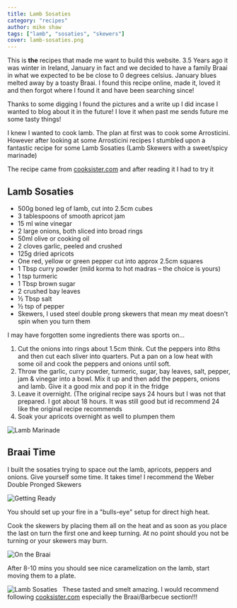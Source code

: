 ```yaml
---
title: Lamb Sosaties
category: "recipes"
author: mike shaw
tags: ["lamb", "sosaties", "skewers"]
cover: lamb-sosaties.png
---
```


This is **the** recipes that made me want to build this website. 3.5 Years ago it was winter in Ireland, January in fact and we decided to have a family Braai in what we expected to be be close to 0 degrees celsius. January blues melted away by a toasty Braai. I found this recipe online, made it, loved it and then forgot where I found it and have been searching since!

Thanks to some digging I found the pictures and a write up I did incase I wanted to blog about it in the future! I love it when past me sends future me some tasty things!

I knew I wanted to cook lamb. The plan at first was to cook some Arrosticini. However after looking at some Arrosticini recipes I stumbled upon a fantastic recipe for some Lamb Sosaties (Lamb Skewers with a sweet/spicy marinade)

The recipe came from [cooksister.com](http://www.cooksister.com/2010/09/lamb-sosaties-revisited.html) and after reading it I had to try it

## Lamb Sosaties

* 500g boned leg of lamb, cut into 2.5cm cubes
* 3 tablespoons of smooth apricot jam
* 15 ml wine vinegar
* 2 large onions, both sliced into broad rings
* 50ml olive or cooking oil
* 2 cloves garlic, peeled and crushed
* 125g dried apricots
* One red, yellow or green pepper cut into approx 2.5cm squares
* 1 Tbsp curry powder (mild korma to hot madras – the choice is yours)
* 1 tsp turmeric
* 1 Tbsp brown sugar
* 2 crushed bay leaves
* ½ Tbsp salt
* ½ tsp of pepper
* Skewers, I used steel double prong skewers that mean my meat doesn't spin when you turn them

I may have forgotten some ingredients there was sports on...

1.  Cut the onions into rings about 1.5cm think. Cut the peppers into 8ths and then cut each sliver into quarters. Put a pan on a low heat with some oil and cook the peppers and onions until soft.
2. Throw the garlic, curry powder, turmeric, sugar, bay leaves, salt, pepper, jam & vinegar into a bowl. Mix it up and then add the peppers, onions and lamb. Give it a good mix and pop it in the fridge
3. Leave it overnight. (The original recipe says 24 hours but I was not that prepared. I got about 18 hours. It was still good but id recommend 24 like the original recipe recommends
4. Soak your apricots overnight as well to plumpen them

![Lamb Marinade](./lamb-marinade.png)

## Braai Time

I built the sosaties trying to space out the lamb, apricots, peppers and onions. Give yourself some time. It takes time! I recommend the Weber Double Pronged Skewers

![Getting Ready](./getting-ready.png)

You should set up your fire in a "bulls-eye" setup for direct high heat.

Cook the skewers by placing them all on the heat and as soon as you place the last on turn the first one and keep turning. At no point should you not be turning or your skewers may burn.

![On the Braai](./on-the-braai.png)

After 8-10 mins you should see nice caramelization on the lamb, start moving them to a plate.

![Lamb Sosaties](./lamb-sosaties.png)
 
These tasted and smelt amazing. I would recommend following [cooksister.com](http://www.cooksister.com/2010/09/lamb-sosaties-revisited.html) especially the Braai/Barbecue section!!!